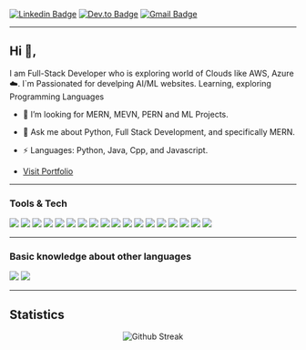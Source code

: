 
[![Linkedin Badge](https://img.shields.io/badge/-mrahameed-blue?style=flat-square&logo=Linkedin&logoColor=white&link=https://www.linkedin.com/in/mrahameed)](https://www.linkedin.com/in/mrahameed)
[![Dev.to Badge](https://img.shields.io/badge/-@Hameed-03a57a?style=flat-square&labelColor=000000&logo=dev.to&link=https://dev.com/@mrahameed)](https://dev.to/mrahameed)
[![Gmail Badge](https://img.shields.io/badge/-abdulhameedbcs001@gmail.com-c14438?style=flat-square&logo=Gmail&logoColor=white&link=mailto:abdulhameedbcs001@gmail.com)](mailto:abdulhameedbcs001@gmail.com)

---
## Hi 👋, 
I am Full-Stack Developer who is exploring world of Clouds like AWS, Azure :cloud:. I`m Passionated for develping AI/ML websites. Learning, exploring Programming Languages
 
 
 - 👯 I’m looking for MERN, MEVN, PERN and ML Projects.
 
 - 💬 Ask me about Python, Full Stack Development, and specifically MERN.
 
 - ⚡ Languages:  Python, Java, Cpp, and Javascript.
 
 - <a href="https://linktr.ee/mrabdulhameed">Visit Portfolio</a>


 ---
 
 ### Tools & Tech 

<img src = "https://img.shields.io/badge/-HTML5-E34F26?style=flat&logo=html5&logoColor=white"> <img src = "https://img.shields.io/badge/-CSS3-1572B6?style=flat&logo=css3&logoColor=white">
<img src="https://img.shields.io/badge/-JavaScript-eed718?style=flat&logo=javascript&logoColor=ffffff">
<img src="https://img.shields.io/badge/-Sass-cc6699?style=flat&logo=sass&logoColor=ffffff">
<img src="https://img.shields.io/badge/-React-000000?style=flat&logo=react&logoColor=00c8ff">
<img src="https://img.shields.io/badge/-MongoDB-4DB33D?style=flat&logo=mongodb&logoColor=FFFFFF">
<img src="https://img.shields.io/badge/-mySQL-e535ab?style=flat&logo=mySQL&logoColor=FFFFFF">
<img src="https://img.shields.io/badge/-Express.js-787878?style=flat&logo=express.js&logoColor=FFFFFF">
<img src="https://img.shields.io/badge/-Node.js-3C873A?style=flat&logo=Node.js&logoColor=white">
<img src="https://img.shields.io/badge/-Firebase-FFA611?style=flat&logo=firebase&logoColor=FFFFFF">
<img src="http://img.shields.io/badge/-Google%20Cloud%20Platform-4285F4?style=flat&logo=google%20cloud&logoColor=white">
<img src="http://img.shields.io/badge/-Git-F1502F?style=flat&logo=git&logoColor=FFFFFF">
<img src="http://img.shields.io/badge/-Github-000000?style=flat&logo=github&logoColor=FFFFFF">
<img src="http://img.shields.io/badge/-VS%20Code-007ACC?style=flat&logo=visual%20studio%20code&logoColor=white">
<img src="http://img.shields.io/badge/-Heroku-430098?style=flat&logo=heroku&logoColor=white">
<img src="http://img.shields.io/badge/-Selenium-4DB33D?style=flat&logo=selenium&logoColor=white">
<img src="http://img.shields.io/badge/-Docker-4285F4?style=flat&logo=docker&logoColor=white">
<img src="http://img.shields.io/badge/-Jenkins-000001?style=flat&logo=jenkins&logoColor=white">

---
### Basic knowledge about other languages
<img src="https://img.shields.io/badge/-C++-4285F4?style=flat&logo=Cpp&logoColor=white">  <img src="https://img.shields.io/badge/-Java-4DB33D?style=flat&logo=java&logoColor=white"> 

---


## Statistics

<p align="center">

  <img align="center" src="https://github-readme-streak-stats.herokuapp.com?user=abdulhameed-10&theme=synthwave&hide_border=true&date_format=M%20j%5B%2C%20Y%5D" alt="Github Streak" />

</p>

<div>
</div>
